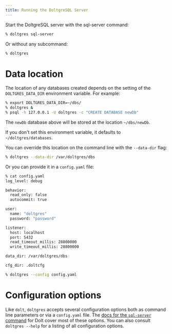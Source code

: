 ```yaml
---
title: Running the DoltgreSQL Server
---
```


Start the DoltgreSQL server with the sql-server command:

```bash
% doltgres sql-server
```

Or without any subcommand:

```bash
% doltgres
```

# Data location

The location of any databases created depends on the setting of the `DOLTGRES_DATA_DIR` environment
variable. For example:

```bash
% export DOLTGRES_DATA_DIR=~/dbs/
% doltgres &
% psql -h 127.0.0.1 -U doltgres -c "CREATE DATABASE newDb"
```

The `newDb` database above will be stored at the location `~/dbs/newDb`.

If you don't set this environment variable, it defaults to `~/doltgres/databases`.

You can override this location on the command line with the `--data-dir` flag:

```bash
% doltgres --data-dir /var/doltgres/dbs
```

Or you can provide it in a `config.yaml` file:

```bash
% cat config.yaml
log_level: debug

behavior:
  read_only: false
  autocommit: true

user:
  name: "doltgres"
  password: "password"

listener:
  host: localhost
  port: 5432
  read_timeout_millis: 28800000
  write_timeout_millis: 28800000

data_dir: /var/doltgres/dbs

cfg_dir: .doltcfg

% doltgres --config config.yaml
```

# Configuration options

Like `dolt`, `doltgres` accepts several configuration options both as command line parameters or via
a `config.yaml` file. The [docs for the `sql-server`
command](../../cli-reference/cli.md#dolt-sql-server) for Dolt cover most of these options. You can
also consult `doltgres --help` for a listing of all configuration options.
